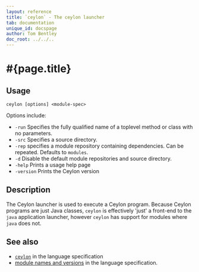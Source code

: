 ```yaml
---
layout: reference
title: `ceylon` - The ceylon launcher
tab: documentation
unique_id: docspage
author: Tom Bentley
doc_root: ../../..
---
```


# #{page.title}

## Usage 

<!-- lang: none -->
    ceylon [options] <module-spec>

Options include:

* `-run` Specifies the fully qualified name of a toplevel method or class with no parameters.
* `-src` Specifies a source directory. <!-- m4 -->
* `-rep` specifies a module repository containing dependencies. Can be repeated. Defaults to `modules`.
* `-d` Disable the default module repositories and source directory. <!-- m4 -->
* `-help` Prints a usage help page
* `-version` Prints the Ceylon version

## Description

The Ceylon launcher is used to execute a Ceylon program. Because Ceylon programs
are just Java classes, `ceylon` is effectively 'just' a front-end to the 
`java` application launcher, however `ceylon` has support for modules where 
`java` does not.

## See also

* [`ceylon`](#{page.doc_root}/#{site.urls.spec_relative}#thevmfrontent) in the language specification
* [module names and versions](#{page.doc_root}/#{site.urls.spec_relative}#modulenamesandversionidentifiers) in the language specification.
